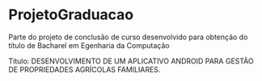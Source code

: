# ProjetoGraduacao

Parte do projeto de conclusão de curso desenvolvido para obtenção do título de Bacharel em Egenharia da Computação


Título: DESENVOLVIMENTO DE UM APLICATIVO ANDROID PARA GESTÃO DE PROPRIEDADES AGRÍCOLAS FAMILIARES.
